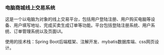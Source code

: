 ### 电脑商城线上交易系统

这是一个以电脑为对象的线上交易平台，包括用户登陆注册、用户购买电脑等设备、用户填写地址、完成买卖生成订单等功能。平台包括登陆注册系统、用户系统、订单管理系统以及页面UI。

使用的技术栈：Spring Boot后端框架、注解开发、mybatis数据库端、css网页设计。